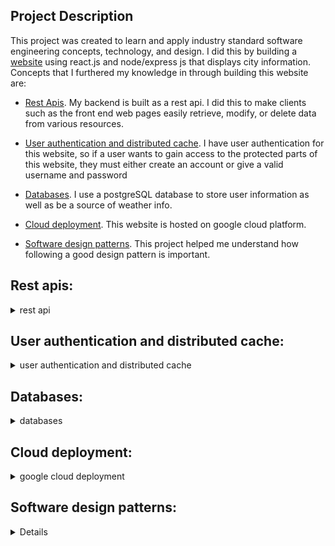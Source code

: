 ## Project Description
This project was created to learn and apply industry standard software engineering concepts, technology, and design. I did this by building a [website](https://jacktabb.net/) using react.js and node/express js that displays city information. Concepts that I furthered my knowledge in through building this website are:

* [Rest Apis](#RestAPI). My backend is built as a rest api. I did this to make clients such as the front end web pages easily retrieve, modify, or delete data from various resources.


* [User authentication and distributed cache](#UserA). I have user authentication for this website, so if a user wants to gain access to the protected parts of this website, they must either create an account or give a valid username and password 

* [Databases](#db). I use a postgreSQL database to store user information as well as be a source of weather info. 

* [Cloud deployment](#cld). This website is hosted on google cloud platform.

* [Software design patterns](#sft). This project helped me understand how following a good design pattern is important.


## Rest apis:
<details>
	<summary>rest api</summary>


* My backend is built as a rest api, using node.js and express.js. This involved creating various endpoints to handle different types of requests.
* This allowed me to have a backend that acts independent of my frontend website, or any other clients that use the backend. Nothing in any client code will have any effect on my backend. My backend is simply a service that clients can use to retrieve or update information.
* Rest apis are also very easy for clients to use. All any client has to do is send the http method, as well as any parameters if needed, to the endpoint they want, and the rest api will do the rest.

![simple diagram of backend logic](restapi.png)

* I have implemented 5 http methods: get, put, post, delete, and patch. Each endpoint, when called upon, will handle the request accordingly, performing operations such as updating a database with weather information, or a getting static google map of a city.
* To add more orgainization to my api, I have added OAS (open api spec) support, the official contract can be viewed [here](https://jtabb1213.github.io/weather/#/). With this addition, people that are either working on this project or using the backend can clearly tell what each endpoint in the api does, what type of method it performs, and the request and response formats.


</details>

<a id="RestAPI"></a>

## User authentication and distributed cache:

<details>
	<summary>user authentication and distributed cache</summary>

* In order to use the webpage to search for city information, users first must login with a valid username and password. They can also create a new account.
* When the user attempts to login, a request, with the username and password in the body, is sent to the database to confirm that the user is found, which if successful, will make a 30 minute session for the user. This allows the user to access the protected endpoints of the website.

![chart of logic in user authorization](imagedb.png)

* Additionally, I have added a distributed cache, which stores the user session in a redis store. Now, all user session infomation is in a distributed cache. This is useful because now if I wish to scale up my web application to meet traffic demand, users will not have any authentication issues when switching between instances of my app, as that info will be in a distributed cache.

![distributed cache](imageSC.png){width=50%}

</details>

<a id="UserA"></a> 

## Databases:

<details>
	<summary>databases</summary>


* As mentioned earlier, I have implemented a postgre sql database in this application.
* I did this to store user and weather information. 
* I have added 'city weather' and 'user' models that can be used with the ORM library sequalize to create instances of these models and use them to update or retrieve info from the database.
* To update weather information, I have endpoints in my backend that when called upon, will delete, update, patch, post, or get information in the database. This will obviously only work if the specified provider for weather is the database, so if it is not and you try to do an api call, you will simply get an error message saying 'function is not supported'.

![image of logic flow in updating the database with new weather info:](imageWeatherDB.png)

* To update the user information, a very similar apprach is taken only now isntead of using postman to update the database, users will do it when creating their account or logging into the website.



</details>

<a id="db"></a>

## Cloud deployment:

<details>
	<summary>google cloud deployment</summary>

* This application was made accessible by anyone on the internet by deploying it to google cloud. I also had to host the redis store, which was done with redislabs, and host the postgre database, which was done with elephantSQL.

![Model of cloud deployment:](image1.png){width=50%}

</details>

<a id="sft"></a>

## Software design patterns:

<details>
	<summany>Software Design</summary>

* While building this website, it taught me how important it was to follow good design organization and patterns to ease the development process.
* One design pattern that I followed was the single responsibility principle. This meant separating each module so that each one performs only one specific task. This helped me g
</details>
